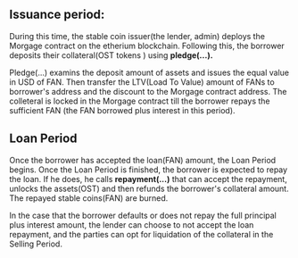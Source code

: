 ## Issuance period:

During this time, the stable coin issuer(the lender, admin) deploys the Morgage contract on the etherium blockchain. Following this, the borrower deposits their collateral(OST tokens ) using **pledge(...).**

Pledge(...) examins the deposit amount of assets and issues the equal value in USD of FAN. Then transfer the LTV(Load To Value) amount of FANs to borrower's address and the discount to the Morgage contract address. The colleteral is locked in the Morgage contract till the borrower repays the sufficient FAN (the FAN borrowed plus interest in this period). 


## Loan Period 

Once the borrower has accepted the loan(FAN) amount, the Loan Period begins. Once the Loan Period is finished, the borrower is expected to repay the loan. If he does, he calls **repayment(...)** that can accept the repayment, unlocks the assets(OST) and then refunds the borrower's collateral amount. The repayed stable coins(FAN) are burned.

In the case that the borrower defaults or does not repay the full principal plus interest amount, the lender can choose to not accept the loan repayment, and the parties can opt for liquidation of the collateral in the Selling Period.
